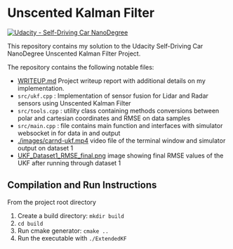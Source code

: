 # Unscented Kalman Filter
[![Udacity - Self-Driving Car NanoDegree](https://s3.amazonaws.com/udacity-sdc/github/shield-carnd.svg)](http://www.udacity.com/drive)


This repository contains my solution to the Udacity Self-Driving Car NanoDegree Unscented Kalman Filter Project.

The repository contains the following notable files:

* [WRITEUP.md](WRITEUP.md) Project writeup report with additional details on my implementation.
* `src/ukf.cpp` : Implementation of sensor fusion for Lidar and Radar sensors using Unscented Kalman Filter
* `src/tools.cpp` : utility class containing methods conversions between polar and cartesian coordinates and RMSE on data samples
* `src/main.cpp` : file contains main function and interfaces with simulator websocket in for data in and output  
* [./images/carnd-ukf.mp4](carnd-ukf.mp4) video file of the terminal window and simulator output on dataset 1
* [UKF_Dataset1_RMSE_final.png](UKF_Dataset1_RMSE_final.png) image showing final RMSE values of the UKF after running through dataset 1

## Compilation and Run Instructions

From the project root directory

1. Create a build directory: `mkdir build`
2. `cd build`
3. Run cmake generator: `cmake ..`
4. Run the executable with `./ExtendedKF`

